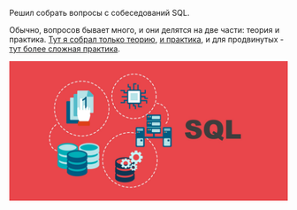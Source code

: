 Решил собрать вопросы с собеседований SQL.

Обычно, вопросов бывает много, и они делятся на две части: теория и практика.  [Тут я собрал только теорию](https://github.com/TalkoDenis/interviews/tree/main/SQL/Theory), [и практика](https://github.com/TalkoDenis/interviews/tree/main/SQL/Practice), и для продвинутых - [тут более сложная практика](https://github.com/TalkoDenis/interviews/tree/main/SQL/Practice_hard).

![Описание](https://github.com/TalkoDenis/interviews/blob/main/SQL/SQL_2.jpg)
